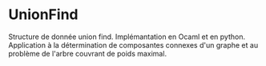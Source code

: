 # UnionFind
Structure de donnée union find. Implémantation en Ocaml et en python. Application à la détermination de composantes connexes d'un graphe et au problème de l'arbre couvrant de poids maximal.
